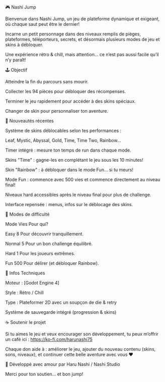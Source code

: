 🎮 Nashi Jump

Bienvenue dans Nashi Jump, un jeu de plateforme dynamique et exigeant, où chaque saut peut être le dernier!

Incarne un petit personnage dans des niveaux remplis de pièges, plateformes, téléporteurs, secrets, et désormais plusieurs modes de jeu et skins à débloquer.

Une expérience rétro & chill, mais attention… ce n’est pas aussi facile qu’il n’y paraît!


🕹️ Objectif

Atteindre la fin du parcours sans mourir.

Collecter les 94 pièces pour débloquer des récompenses.

Terminer le jeu rapidement pour accéder à des skins spéciaux.

Changer de skin pour personnaliser ton aventure.


🌟 Nouveautés récentes

Système de skins déblocables selon tes performances :

Leaf, Mystic, Abyssal, Gold, Time, Time Two, Rainbow...

Timer intégré : mesure ton temps de run dans chaque mode.

Skins "Time" : gagne-les en complétant le jeu sous les 10 minutes!

Skin "Rainbow" : à débloquer dans le mode Fun... si tu meurs!

Mode Fun : commence avec 500 vies et commence directement au niveau final!

Niveaux hard accessibles après le niveau final pour plus de challenge.

Interface repensée : menus, infos sur le déblocage des skins.


🔧 Modes de difficulté

Mode	Vies	Pour qui?

Easy	8	Pour découvrir tranquillement.

Normal	5	Pour un bon challenge équilibré.

Hard	1	Pour les joueurs extrêmes.

Fun	500	Pour délirer (et débloquer Rainbow).


👾 Infos Techniques

Moteur : [Godot Engine 4]

Style : Rétro / Chill

Type : Plateformer 2D avec un soupçon de die & retry

Système de sauvegarde intégré (progression & skins)


☕ Soutenir le projet

Si tu aimes le jeu et veux encourager son développement, tu peux m’offrir un café ici : https://ko-fi.com/harunashi75

Chaque don aide à : améliorer le jeu, ajouter du nouveau contenu (skins, sons, niveaux), et continuer cette belle aventure avec vous ❤️


👤 Développé avec amour par Haru Nashi / Nashi Studio

Merci pour ton soutien… et bon jump!
